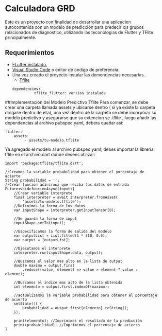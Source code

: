 # Calculadora GRD

Este es un proyecto con finalidad de desarrollar una aplicacion autocontenida con un modelo de predicción para predecir los grupos relacionados de diagnostico, utilizando las teconologias de Flutter y TFlite principalmente.

## Requerimientos
- [FLutter instalado.](https://docs.flutter.dev/get-started/install)
- [Visual Studio Code](https://code.visualstudio.com/) o editor de codigo de preferencia.
- Una vez creado el proyecto instalar las demendencias necesarias.
 	- [Tflite](https://pub.dev/packages/tflite)
	```
	dependencies:
	          tflite_flutter: version instalada
	```

##Implementación del Modelo Predictivo Tflite
Para comenzar, se debe crear una carpeta llamada assets y ubicarse dentro ( si ya existe la carpeta dirigase dentro de ella), una vez dentro de la carpeta se debe incorporar su modelo predictivo y asegurarse que su extencion se .tflite , luego añadir las dependencias al archivo pubspec.yaml, debera quedar asi:

```
flutter:
    assets:
         - assets/tu-modelo.tflite
```
Ya agregado el modelo al archivo pubspec.yaml, debes importar la libreria tflite en el archivo.dart donde desees utilizar:
```
import 'package:tflite/tflite.dart';
```

```
//Creamos la variable probabilidad para obtener el porcentaje de acierto
String probabilidad = '';
//Crear funcion asíncrona que reciba tus datos de entrada
Future<void>funcionAsync(input){
	//Crear variable interprete
	final interpreter = await Interpreter.fromAsset(
        'assets/tu-modelo.tflite');
	//Definimos la forma de los datos
	var inputShape = interpreter.getInputTensor(0);
	
	//Se guarda la forma de input
	inputShape.setTo(input);
	
	//Especificamos la forma de salida del modelo
	var outputList = List.filled(1 * 210, 0.0);
	var output = [outputList];
	
	//Ejecutamos el interprete
	interpreter.run(inputShape.data, output);
	
	//Buscamos el valor mas alto en la lista de output
	double maximo = output.first
        .reduce((value, element) => value > element ? value : element);
	
	//Buscamos el indice mas alto de la lista obtenida
	int elemento = output.first.indexOf(maximo);
	
	//actualizamos la variable probabilidad para obtener el porcentaje de acierto
	setState(() { 
		probabilidad = output.first[elemento].toString();
	});
	
	print(elemento); //Imprimimos el resultado de la predicción
	print(probabilidad); //Imprimimos el porcentaje de acierto 
}
```